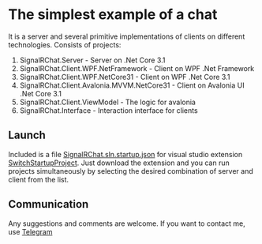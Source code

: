 # The simplest example of a chat
It is a server and several primitive implementations of clients on different technologies.
Consists of projects:
1. SignalRChat.Server - Server on .Net Core 3.1
2. SignalRChat.Client.WPF.NetFramework - Client on WPF .Net Framework
3. SignalRChat.Client.WPF.NetCore31 - Client on WPF .Net Core 3.1
4. SignalRChat.Client.Avalonia.MVVM.NetCore31 - Client on Avalonia UI .Net Core 3.1
5. SignalRChat.Client.ViewModel - The logic for avalonia
6. SignalRChat.Interface - Interaction interface for clients

## Launch
Included is a file [SignalRChat.sln.startup.json](https://github.com/Kibnet/SignalRChat/blob/master/SignalRChat.sln.startup.json) for visual studio extension [SwitchStartupProject](https://heptapod.host/thirteen/switchstartupproject/).
Just download the extension and you can run projects simultaneously by selecting the desired combination of server and client from the list.

## Communication
Any suggestions and comments are welcome. If you want to contact me, use [Telegram](https://t.me/kibnet)
